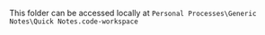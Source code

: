 This folder can be accessed locally at `Personal Processes\Generic Notes\Quick Notes.code-workspace`